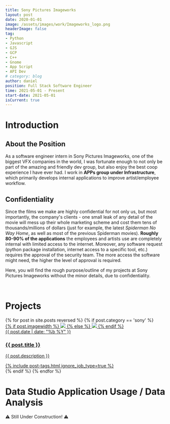 ```yaml
---
title: Sony Pictures Imageworks
layout: post
date: 2020-01-01
image: /assets/images/work/Imageworks_logo.png
headerImage: false
tag:
- Python
- Javascript
- GJS
- GCP
- C++
- Gnome
- App Script
- API Dev
# category: blog
author: daniel
position: Full Stack Software Engineer
time: 2021-05-01 - Present
start-date: 2021-05-01
isCurrent: true
---
```


# Introduction

## About the Position

As a software engineer intern in Sony Pictures Imageworks, one of the biggest VFX companies in the world, I was fortunate enough to not only be part of the amazing and friendly dev group, but also enjoy the best coop experience I have ever had. I work in **APPs group under Infrastructure**, which primarily develops internal applications to improve artist/employee workflow. 

## Confidentiality
Since the films we make are highly confidential for not only us, but most importantly, the company's clients - one small leak of any detail of the movie will mess up their whole marketing scheme and cost them tens of thousands/millions of dollars (just for example, the latest *Spiderman No Way Home*, as well as most of the previous Spiderman movies). **Roughly 80-90% of the applications** the employees and artists use are completely internal with limited access to the internet. Moreover, any software request (python package installation, internet access to a specific tool, etc.) requires the approval of the security team. The more access the software might need, the higher the level of approval is required. 

Here, you will find the rough purpose/outline of my projects at Sony Pictures Imageworks without the minor details, due to confidentiality. 


<br/>

# Projects


<section class="list">
    {% for post in site.posts reversed %}
        {% if post.category == 'sony' %}
            <div class="item {% if post.star %}star{% endif %}">
                <a class="url" href="{% if post.externalLink %}{{ post.externalLink }}{% else %}{{ site.url }}{{ post.url }}{% endif %}">
                    {% if post.imagewidth %}
                        <img src="{{ post.image }}" style="width:{{ post.imagewidth }};" class="projectImgWidth">
                    {% else %}
                        <img src="{{ post.image }}" class="projectImg">
                    {% endif %}
                    <aside><time datetime="{{ post.date | date:"%d-%m-%Y" }}">{{ post.date | date: "%b %Y" }}</time></aside>
                    <h3 class="title">{{ post.title }}</h3>
                    <p>{{ post.description }}</p>
                    {% include post-tags.html ignore_job_type=true %}
                </a>
            </div>
        {% endif %}
    {% endfor %}
</section>

# Data Studio Application Usage / Data Analysis



:warning: Still Under Construction! :warning: